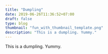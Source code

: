 ```yaml
---
title: "Dumpling"
date: 2019-06-26T11:36:52+07:00
draft: false
type: blog
thumbnail: "fun_with_thumbnail_template.png"
description: "This is a dumpling. Yummy."
---
```


This is a dumpling. Yummy.